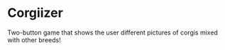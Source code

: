 # Corgiizer
Two-button game that shows the user different pictures of corgis mixed with other breeds!
